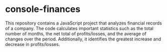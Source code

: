 # console-finances
This repository contains a JavaScript project that analyzes financial records of a company. The code calculates important statistics such as the total number of months, the net total of profits/losses, and the average of changes over the period. Additionally, it identifies the greatest increase and decrease in profits/losses.
